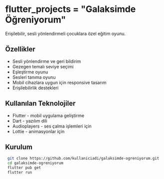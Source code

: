 # flutter_projects = "Galaksimde Öğreniyorum"

Erişilebilir, sesli yönlendirmeli çocuklara özel eğitim oyunu.



## Özellikler
- Sesli yönlendirme ve geri bildirim
- Gezegen temalı seviye seçimi
- Eşleştirme oyunu
- Sesleri tanıma oyunu
- Mobil cihazlara uygun için responsive tasarım
- Erişilebilirlik destekleri



## Kullanılan Teknolojiler
- Flutter - mobil uygulama geliştirme 
- Dart - yazılım dili
- Audioplayers - ses çalma işlemleri için
- Lottie - animasyonlar için



## Kurulum
  ```bash
   git clone https://github.com/kullaniciadi/galaksimde-ogreniyorum.git
   cd galaksimde-ogreniyorum
   flutter pub get
   flutter run




